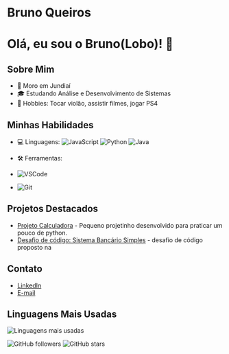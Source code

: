 # Bruno Queiros

# Olá, eu sou o Bruno(Lobo)! 🐺

## Sobre Mim
- 📍 Moro em Jundiaí
- 🎓 Estudando Análise e Desenvolvimento de Sistemas
- 🎸 Hobbies: Tocar violão, assistir filmes, jogar  PS4

## Minhas Habilidades
- 💻 Linguagens:
![JavaScript](https://img.shields.io/badge/-JavaScript-black?style=flat-square&logo=javascript)
![Python](https://img.shields.io/badge/-Python-black?style=flat-square&logo=python)
![Java](https://img.shields.io/badge/-Java-black?style=flat-square&logo=java)

- 🛠️ Ferramentas:
- ![VSCode](https://img.shields.io/badge/-VSCode-black?style=flat-square&logo=visual-studio-code)
- ![Git](https://img.shields.io/badge/-Git-black?style=flat-square&logo=git)

## Projetos Destacados
- [Projeto Calculadora](https://github.com/Lobo-Branco/ProjetoCalculadora) - Pequeno projetinho desenvolvido para praticar um pouco de python.
- [Desafio de código: Sistema Bancário Simples](https://github.com/Lobo-Branco/Desafio/blob/main/desafio.py) - desafio de código proposto na 

## Contato
- [LinkedIn](https://www.linkedin.com/in/bruno-queiros-6b011ba1/)
- [E-mail](brunoq.firmino@gmail.com)

## Linguagens Mais Usadas
![Linguagens mais usadas](https://github-readme-stats.vercel.app/api/top-langs/?username=Lobo-Branco&layout=compact&theme=dark)

![GitHub followers](https://img.shields.io/github/followers/Lobo-Branco?style=social)
![GitHub stars](https://img.shields.io/github/stars/Lobo-Branco?style=social)
